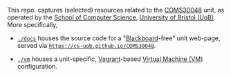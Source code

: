<!--- -------------------------------------------------------------------- --->

This repo. captures (selected) resources related to the
[COMS30048](https://www.bris.ac.uk/unit-programme-catalogue/UnitDetails.jsa?unitCode=COMS30048)
unit, as operated by the
[School of Computer Science](https://www.bristol.ac.uk/engineering/schools/computer-science),
[University of Bristol (UoB)](https://www.bristol.ac.uk).
More specifically, 

- [`./docs`](./docs)
  houses the source code for a 
  "[Blackboard](https://www.blackboard.com)-free"
  unit web-page, served via
  [`https://cs-uob.github.io/COMS30048`](https://cs-uob.github.io/COMS30048).

- [`./vm`](./vm)
  houses
  a unit-specific,
  [Vagrant](https://www.vagrantup.com)-based [Virtual Machine (VM)](https://en.wikipedia.org/wiki/Virtual_machine)
  configuration.

<!--- -------------------------------------------------------------------- --->
